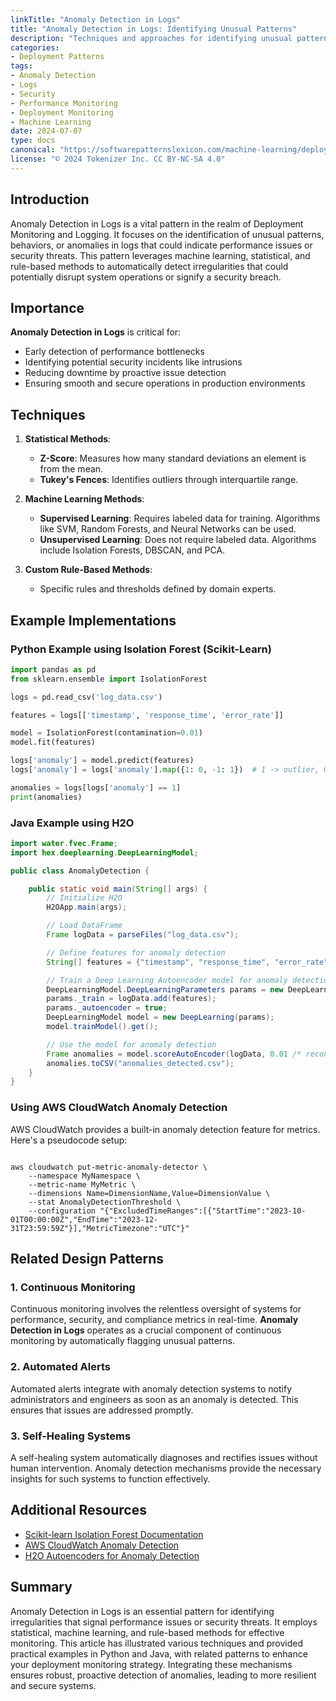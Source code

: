 ```yaml
---
linkTitle: "Anomaly Detection in Logs"
title: "Anomaly Detection in Logs: Identifying Unusual Patterns"
description: "Techniques and approaches for identifying unusual patterns in logs that may signal performance issues or security threats."
categories:
- Deployment Patterns
tags:
- Anomaly Detection
- Logs
- Security
- Performance Monitoring
- Deployment Monitoring
- Machine Learning
date: 2024-07-07
type: docs
canonical: "https://softwarepatternslexicon.com/machine-learning/deployment-patterns/deployment-monitoring-and-logging/anomaly-detection-in-logs"
license: "© 2024 Tokenizer Inc. CC BY-NC-SA 4.0"
---
```


## Introduction

Anomaly Detection in Logs is a vital pattern in the realm of Deployment Monitoring and Logging. It focuses on the identification of unusual patterns, behaviors, or anomalies in logs that could indicate performance issues or security threats. This pattern leverages machine learning, statistical, and rule-based methods to automatically detect irregularities that could potentially disrupt system operations or signify a security breach.

## Importance

**Anomaly Detection in Logs** is critical for:

- Early detection of performance bottlenecks
- Identifying potential security incidents like intrusions
- Reducing downtime by proactive issue detection
- Ensuring smooth and secure operations in production environments

## Techniques

1. **Statistical Methods**:
   - **Z-Score**: Measures how many standard deviations an element is from the mean.
   - **Tukey's Fences**: Identifies outliers through interquartile range.

2. **Machine Learning Methods**:
   - **Supervised Learning**: Requires labeled data for training. Algorithms like SVM, Random Forests, and Neural Networks can be used.
   - **Unsupervised Learning**: Does not require labeled data. Algorithms include Isolation Forests, DBSCAN, and PCA.

3. **Custom Rule-Based Methods**:
   - Specific rules and thresholds defined by domain experts.

## Example Implementations

### Python Example using Isolation Forest (Scikit-Learn)

```python
import pandas as pd
from sklearn.ensemble import IsolationForest

logs = pd.read_csv('log_data.csv')

features = logs[['timestamp', 'response_time', 'error_rate']]

model = IsolationForest(contamination=0.01)
model.fit(features)

logs['anomaly'] = model.predict(features)
logs['anomaly'] = logs['anomaly'].map({1: 0, -1: 1})  # 1 -> outlier, 0 -> normal

anomalies = logs[logs['anomaly'] == 1]
print(anomalies)
```

### Java Example using H2O

```java
import water.fvec.Frame;
import hex.deeplearning.DeepLearningModel;

public class AnomalyDetection {

    public static void main(String[] args) {
        // Initialize H2O
        H2OApp.main(args);

        // Load DataFrame
        Frame logData = parseFiles("log_data.csv");

        // Define features for anomaly detection
        String[] features = {"timestamp", "response_time", "error_rate"};

        // Train a Deep Learning Autoencoder model for anomaly detection
        DeepLearningModel.DeepLearningParameters params = new DeepLearningModel.DeepLearningParameters();
        params._train = logData.add(features);
        params._autoencoder = true;
        DeepLearningModel model = new DeepLearning(params);
        model.trainModel().get();

        // Use the model for anomaly detection
        Frame anomalies = model.scoreAutoEncoder(logData, 0.01 /* reconstruction error threshold */);
        anomalies.toCSV("anomalies_detected.csv");
    }
}
```

### Using AWS CloudWatch Anomaly Detection

AWS CloudWatch provides a built-in anomaly detection feature for metrics. Here's a pseudocode setup:

```aws

aws cloudwatch put-metric-anomaly-detector \
    --namespace MyNamespace \
    --metric-name MyMetric \
    --dimensions Name=DimensionName,Value=DimensionValue \
    --stat AnomalyDetectionThreshold \
    --configuration "{"ExcludedTimeRanges":[{"StartTime":"2023-10-01T00:00:00Z","EndTime":"2023-12-31T23:59:59Z"}],"MetricTimezone":"UTC"}"
```

## Related Design Patterns

### 1. **Continuous Monitoring**
Continuous monitoring involves the relentless oversight of systems for performance, security, and compliance metrics in real-time. **Anomaly Detection in Logs** operates as a crucial component of continuous monitoring by automatically flagging unusual patterns.

### 2. **Automated Alerts**
Automated alerts integrate with anomaly detection systems to notify administrators and engineers as soon as an anomaly is detected. This ensures that issues are addressed promptly.

### 3. **Self-Healing Systems**
A self-healing system automatically diagnoses and rectifies issues without human intervention. Anomaly detection mechanisms provide the necessary insights for such systems to function effectively.

## Additional Resources

- [Scikit-learn Isolation Forest Documentation](https://scikit-learn.org/stable/modules/generated/sklearn.ensemble.IsolationForest.html)
- [AWS CloudWatch Anomaly Detection](https://docs.aws.amazon.com/AmazonCloudWatch/latest/monitoring/CloudWatch_Anomaly_Detection.html)
- [H2O Autoencoders for Anomaly Detection](https://docs.h2o.ai/h2o/latest-stable/h2o-docs/data-science/autoencoders.html)

## Summary

Anomaly Detection in Logs is an essential pattern for identifying irregularities that signal performance issues or security threats. It employs statistical, machine learning, and rule-based methods for effective monitoring. This article has illustrated various techniques and provided practical examples in Python and Java, with related patterns to enhance your deployment monitoring strategy. Integrating these mechanisms ensures robust, proactive detection of anomalies, leading to more resilient and secure systems.
